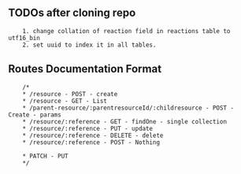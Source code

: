 ## TODOs after cloning repo
        1. change collation of reaction field in reactions table to utf16_bin
        2. set uuid to index it in all tables.

## Routes Documentation Format
        /*
        * /resource - POST - create
        * /resource - GET - List
        * /parent-resource/:parentresourceId/:childresource - POST - Create - params
        * /resource/:reference - GET - findOne - single collection
        * /resource/:reference - PUT - update
        * /resource/:reference - DELETE - delete
        * /resource/:reference - POST - Nothing

        * PATCH - PUT
        */
